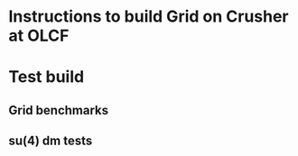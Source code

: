 # Instructions to build Grid on Crusher at OLCF


# Test build
## Grid benchmarks

## su(4) dm tests

